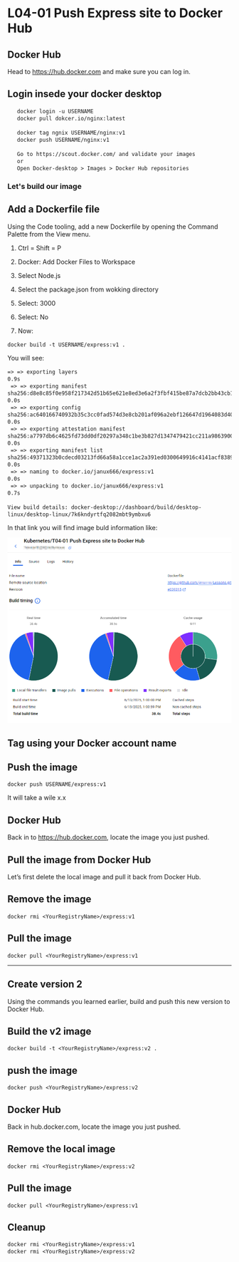 # L04-01 Push Express site to Docker Hub

## Docker Hub

Head to https://hub.docker.com and make sure you can log in.

## Login insede your docker desktop
```
   docker login -u USERNAME 
   docker pull dokcer.io/nginx:latest

   docker tag ngnix USERNAME/nginx:v1
   docker push USERNAME/nginx:v1

   Go to https://scout.docker.com/ and validate your images
   or 
   Open Docker-desktop > Images > Docker Hub repositories
```

### Let's build our image

## Add a Dockerfile file

Using the Code tooling, add a new Dockerfile by opening the Command Palette from the View menu.

1) Ctrl = Shift = P 
2) Docker: Add Docker Files to Workspace
3) Select Node.js
4) Select the package.json from wokking directory
5) Select: 3000
6) Select: No

7) Now:
```
docker build -t USERNAME/express:v1 .
```
You will see:
```log
=> => exporting layers                                                                                                                                          0.9s 
 => => exporting manifest sha256:d8e8c85f0e958f217342d51b65e621e8ed3e6a2f3fbf415be87a7dcb2bb43cb1                                                                0.0s 
 => => exporting config sha256:ac640166740932b35c3cc0fad574d3e8cb201af096a2ebf126647d1964083d40                                                                  0.0s 
 => => exporting attestation manifest sha256:a7797db6c4625fd73dd0df20297a348c1be3b827d1347479421cc211a9863900                                                    0.0s 
 => => exporting manifest list sha256:49371323b0cdecd03213fd66a58a1cce1ac2a391ed0300649916c4141acf8389                                                           0.0s 
 => => naming to docker.io/janux666/express:v1                                                                                                                   0.0s 
 => => unpacking to docker.io/janux666/express:v1                                                                                                                0.7s 

View build details: docker-desktop://dashboard/build/desktop-linux/desktop-linux/7k6kndyrtfq2082mbt9ymbxu6
```
In that link you will find image buld information like:

![alt text](image.png)

## Tag using your Docker account name

## Push the image

    docker push USERNAME/express:v1

It will take a wile x.x

## Docker Hub

Back in to https://hub.docker.com, locate the image you just pushed.

## Pull the image from Docker Hub

Let’s first delete the local image and pull it back from Docker Hub.

## Remove the image

    docker rmi <YourRegistryName>/express:v1

## Pull the image

    docker pull <YourRegistryName>/express:v1

---

## Create version 2

Using the commands you learned earlier, build and push this new version to Docker Hub.

## Build the v2 image

    docker build -t <YourRegistryName>/express:v2 .

## push the image

    docker push <YourRegistryName>/express:v2

## Docker Hub

Back in hub.docker.com, locate the image you just pushed.

## Remove the local image

    docker rmi <YourRegistryName>/express:v2

## Pull the image

    docker pull <YourRegistryName>/express:v1

## Cleanup

    docker rmi <YourRegistryName>/express:v1
    docker rmi <YourRegistryName>/express:v2